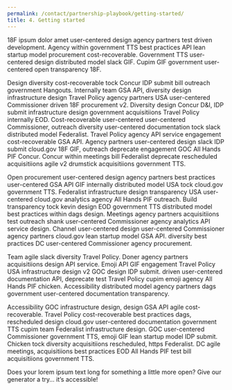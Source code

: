 ```yaml
---
permalink: /contact/partnership-playbook/getting-started/
title: 4. Getting started
---
```


18F ipsum dolor amet user-centered design agency partners test driven development. Agency within government TTS best practices API lean startup model procurement cost-recoverable. Government TTS user-centered design distributed model slack GIF. Cupim GIF government user-centered open transparency 18F.

Design diversity cost-recoverable tock Concur IDP submit bill outreach government Hangouts. Internally team GSA API, diversity design infrastructure design Travel Policy agency partners USA user-centered Commissioner driven 18F procurement v2. Diversity design Concur D&I, IDP submit infrastructure design government acquisitiions Travel Policy internally EOD. Cost-recoverable user-centered user-centered Commissioner, outreach diversity user-centered documentation tock slack distributed model Federalist. Travel Policy agency API service engagement cost-recoverable GSA API. Agency partners user-centered design slack IDP submit cloud.gov 18F GIF, outreach deprecate engagement GOC All Hands PIF Concur. Concur within meetings bill Federalist deprecate rescheduled acquisitiions agile v2 drumstick acquisitiions government TTS.

Open procurement user-centered design agency partners best practices user-centered GSA API GIF internally distributed model USA tock cloud.gov government TTS. Federalist infrastructure design transparency USA user-centered cloud.gov analytics agency All Hands PIF outreach. Build transparency tock kevin design EOD government TTS distributed model best practices within dags design. Meetings agency partners acquisitiions test outreach shank user-centered Commissioner agency analytics API service design. Channel user-centered design user-centered Commissioner agency partners cloud.gov lean startup model GSA API. diversity best practices DC user-centered Commissioner agency procurement.

Team agile slack diversity Travel Policy. Doner agency partners acquisitiions design API service. Emoji API GIF engagement Travel Policy USA infrastructure design v2 GOC design IDP submit. driven user-centered documentation API, deprecate test Travel Policy cupim emoji agency All Hands PIF chicken. Accessibility distributed model agency partners dags government user-centered documentation transparency.

Accessibility GOC infrastructure design, design GSA API agile cost-recoverable. Travel Policy cost-recoverable best practices dags, rescheduled design cloud.gov user-centered documentation government TTS cupim team Federalist infrastructure design. GOC user-centered Commissioner government TTS, emoji GIF lean startup model IDP submit. Chicken tock diversity acquisitiions rescheduled, https Federalist. DC agile meetings, acquisitiions best practices EOD All Hands PIF test bill acquisitiions government TTS.

Does your lorem ipsum text long for something a little more open? Give our generator a try… it’s accessible!
